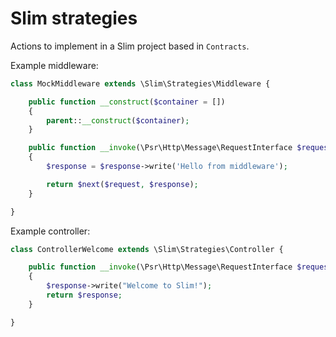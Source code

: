 # Slim strategies

Actions to implement in a Slim project based in `Contracts`.

Example middleware:

```php
class MockMiddleware extends \Slim\Strategies\Middleware {

	public function __construct($container = [])
	{
		parent::__construct($container);
	}

	public function __invoke(\Psr\Http\Message\RequestInterface $request, \Psr\Http\Message\ResponseInterface $response, callable $next)
	{
		$response = $response->write('Hello from middleware');

		return $next($request, $response);
	}

}
```

Example controller:

```php
class ControllerWelcome extends \Slim\Strategies\Controller {

	public function __invoke(\Psr\Http\Message\RequestInterface $request, \Psr\Http\Message\ResponseInterface $response, array $args)
	{
		$response->write("Welcome to Slim!");
		return $response;
	}

}
```